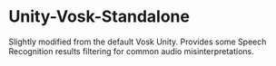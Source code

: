 # Unity-Vosk-Standalone
 Slightly modified from the default Vosk Unity. Provides some Speech Recognition results filtering for common audio misinterpretations.

